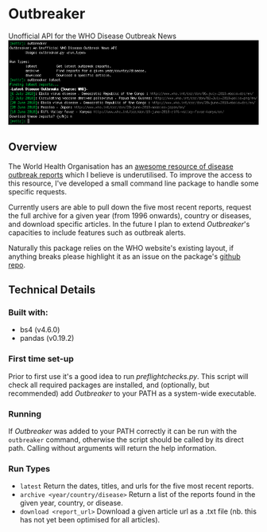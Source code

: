 # Outbreaker
Unofficial API for the WHO Disease Outbreak News
![Example View](https://raw.githubusercontent.com/mattravenhall/outbreaker/master/example.png)

## Overview
The World Health Organisation has an [awesome resource of disease outbreak reports](http://www.who.int/csr/don/en/) which I believe is underutilised. To improve the access to this resource, I've developed a small command line package to handle some specific requests.

Currently users are able to pull down the five most recent reports, request the full archive for a given year (from 1996 onwards), country or diseases, and download specific articles. In the future I plan to extend *Outbreaker*'s capacities to include features such as outbreak alerts.

Naturally this package relies on the WHO website's existing layout, if anything breaks please highlight it as an issue on the package's [github repo](https://github.com/mattravenhall/outbreaker).

## Technical Details
### Built with:
- bs4 (v4.6.0)
- pandas (v0.19.2)

### First time set-up
Prior to first use it's a good idea to run *preflightchecks.py*. This script will check all required packages are installed, and (optionally, but recommended) add *Outbreaker* to your PATH as a system-wide executable.

### Running
If *Outbreaker* was added to your PATH correctly it can be run with the `outbreaker` command, otherwise the script should be called by its direct path. Calling without arguments will return the help information.

### Run Types
- `latest` Return the dates, titles, and urls for the five most recent reports.
- `archive <year/country/disease>` Return a list of the reports found in the given year, country, or disease.
- `download <report_url>` Download a given article url as a .txt file (nb. this has not yet been optimised for all articles).
